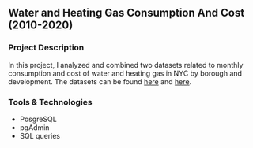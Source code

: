 ## Water and Heating Gas Consumption And Cost (2010-2020)

### Project Description

In this project, I analyzed and combined two datasets related to  monthly consumption and cost of water and heating gas in NYC by borough and development. The datasets can be found [here](https://data.cityofnewyork.us/Housing-Development/Water-Consumption-And-Cost-2013-2020-/66be-66yr) and  [here](https://data.cityofnewyork.us/Housing-Development/Heating-Gas-Consumption-And-Cost-2010-2020-/it56-eyq4).

### Tools & Technologies

+ PosgreSQL
+ pgAdmin
+ SQL queries

